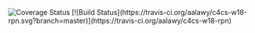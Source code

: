 <img src='https://coveralls.io/repos/github/aalawy/c4cs-w18-rpn/badge.svg?branch=master' alt='Coverage Status' />
[![Build Status](https://travis-ci.org/aalawy/c4cs-w18-rpn.svg?branch=master)](https://travis-ci.org/aalawy/c4cs-w18-rpn)
